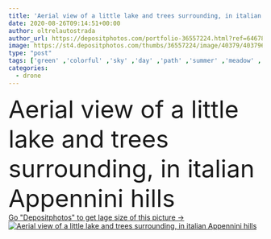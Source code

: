 ```yaml
---
title: 'Aerial view of a little lake and trees surrounding, in italian Appennini hills'
date: 2020-08-26T09:14:51+00:00
author: oltrelautostrada
author_url: https://depositphotos.com/portfolio-36557224.html?ref=64678756
image: https://st4.depositphotos.com/thumbs/36557224/image/40379/403796184/api_thumb_450.jpg?forcejpeg=true
type: "post"
tags: ['green' ,'colorful' ,'sky' ,'day' ,'path' ,'summer' ,'meadow' ,'sun' ,'nature' ,'texture' ,'water' ,'sunny' ,'plants' ,'light' ,'pattern' ,'road' ,'pond' ,'landscape' ,'trees' ,'bird' ,'early' ,'eye' ,'vegetables' ,'mountains' ,'italy' ,'scenic' ,'europe' ,'fly' ,'flight' ,'hills' ,'mini' ,'lake' ,'fields' ,'trekking' ,'shadows' ,'curves' ,'dust' ,'aerial' ,'Modena' ,'spectacular' ,'turns' ,'drone' ,'zenit' ,'appennini' ,'from above' ,'Emilia Romagna' ,'dji' ,'90 degrees' ,'serramazzoni' ,'mavic' ]
categories: 
  - drone
---
```

<div aling="center">
            <font size="60"> Aerial view of a little lake and trees surrounding, in italian Appennini hills</font>   
</div>
<div>
    <a href='https://st4.depositphotos.com/thumbs/36557224/image/40379/403796184/api_thumb_450.jpg?forcejpeg=true?ref=64678756' target=_blank > Go "Depositphotos" to get lage size of this picture ->
        <img href='https://st4.depositphotos.com/thumbs/36557224/image/40379/403796184/api_thumb_450.jpg?forcejpeg=true?ref=64678756' src='https://st4.depositphotos.com/36557224/40379/i/950/depositphotos_403796184-stock-photo-aerial-view-little-lake-trees.jpg?forcejpeg=true' alt='Aerial view of a little lake and trees surrounding, in italian Appennini hills' >
    </a>
</div>
